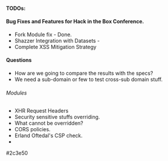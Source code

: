 #### TODOs:


#### Bug Fixes and Features for Hack in the Box Conference.
* Fork Module fix  - Done.
* Shazzer Integration with Datasets -
* Complete XSS Mitigation Strategy

#### Questions
* How are we going to compare the results with the specs?
* We need a sub-domain or few to test cross-sub domain stuff.


###### Modules
* XHR Request Headers
* Security sensitive stuffs overriding.
* What cannot be overridden?
* CORS policies.
* Erland Oftedal's CSP check.
*

#2c3e50
